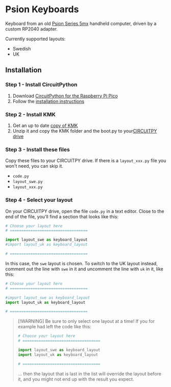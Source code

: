 # Psion Keyboards

Keyboard from an old [Psion Series 5mx](https://en.wikipedia.org/wiki/Psion_Series_5) handheld computer, driven by a custom RP2040 adapter.

Currently supported layouts:

- Swedish
- UK

## Installation

### Step 1 - Install CircuitPython

1. Download [CircuitPython for the Raspberry Pi Pico](https://circuitpython.org/board/raspberry_pi_pico/)
1. Follow the [installation instructions](https://learn.adafruit.com/getting-started-with-raspberry-pi-pico-circuitpython/circuitpython)


### Step 2 - Install KMK

1. Get an up to date [copy of KMK](https://github.com/KMKfw/kmk_firmware/archive/refs/heads/main.zip)
1. Unzip it and copy the KMK folder and the boot.py to your[CIRCUITPY drive](https://learn.adafruit.com/welcome-to-circuitpython/the-circuitpy-drive)


### Step 3 - Install these files

Copy these files to your CIRCUITPY drive. If there is a `layout_xxx.py` file you won't need, you can skip it.

- `code.py`
- `layout_swe.py`
- `layout_xxx.py`

### Step 4 - Select your layout

On your CIRCUITPY drive, open the file `code.py` in a text editor. Close to the end of the file, you'll find a section that looks like this:

```python
# Choose your layout here
# ==================================

import layout_swe as keyboard_layout
#import layout_uk as keyboard_layout

# ==================================
```

In this case, the `swe` layout is chosen. To switch to the UK layout instead, comment out the line with `swe` in it and uncomment the line with `uk` in it, like this:

```python
# Choose your layout here
# ==================================

#import layout_swe as keyboard_layout
import layout_uk as keyboard_layout

# ==================================
```

> [!WARNING] Be sure to only select one layout at a time!
> If you for example had left the code like this:
>
> ```python
> # Choose your layout here
> # ==================================
> 
> import layout_swe as keyboard_layout
> import layout_uk as keyboard_layout
> 
> # ==================================
> ```
> ... then the layout that is last in the list will override the layout before it, and you might not end up with the result you expect.
